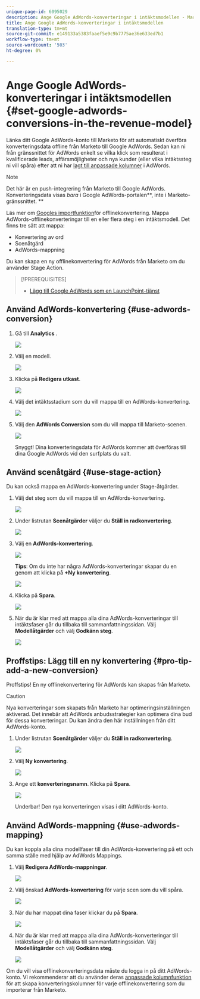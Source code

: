 ```yaml
---
unique-page-id: 6095029
description: Ange Google AdWords-konverteringar i intäktsmodellen - Marketo Docs - Produktdokumentation
title: Ange Google AdWords-konverteringar i intäktsmodellen
translation-type: tm+mt
source-git-commit: e149133a5383faaef5e9c9b7775ae36e633ed7b1
workflow-type: tm+mt
source-wordcount: '503'
ht-degree: 0%

---
```



# Ange Google AdWords-konverteringar i intäktsmodellen {#set-google-adwords-conversions-in-the-revenue-model}

Länka ditt Google AdWords-konto till Marketo för att automatiskt överföra konverteringsdata offline från Marketo till Google AdWords. Sedan kan ni från gränssnittet för AdWords enkelt se vilka klick som resulterat i kvalificerade leads, affärsmöjligheter och nya kunder (eller vilka intäktssteg ni vill spåra) efter att ni har [lagt till anpassade kolumner](https://support.google.com/adwords/answer/3073556) i AdWords.

>[!NOTE]
>
>Det här är en push-integrering från Marketo till Google AdWords. Konverteringsdata visas *bara* i Google AdWords-portalen**, inte i Marketo-gränssnittet. **

Läs mer om [Googles importfunktion](https://support.google.com/adwords/answer/2998031?hl=en)för offlinekonvertering.  Mappa AdWords-offlinekonverteringar till en eller flera steg i en intäktsmodell. Det finns tre sätt att mappa:

* Konvertering av ord
* Scenåtgärd
* AdWords-mappning

Du kan skapa en ny offlinekonvertering för AdWords från Marketo om du använder Stage Action.

>[!PREREQUISITES]
>
>* [Lägg till Google AdWords som en LaunchPoint-tjänst](../../../../product-docs/administration/additional-integrations/add-google-adwords-as-a-launchpoint-service.md)

>



## Använd AdWords-konvertering {#use-adwords-conversion}

1. Gå till **Analytics** .

   ![](assets/image2015-2-23-18-3a9-3a34.png)

1. Välj en modell.

   ![](assets/image2015-2-23-18-3a3-3a12.png)

1. Klicka på **Redigera utkast**.

   ![](assets/image2015-3-10-15-3a3-3a20.png)

1. Välj det intäktsstadium som du vill mappa till en AdWords-konvertering.

   ![](assets/image2015-2-26-16-3a40-3a2.png)

1. Välj den **AdWords Conversion** som du vill mappa till Marketo-scenen.

   ![](assets/image2015-2-26-16-3a46-3a15.png)

   Snyggt! Dina konverteringsdata för AdWords kommer att överföras till dina Google AdWords vid den surfplats du valt.

## Använd scenåtgärd {#use-stage-action}

Du kan också mappa en AdWords-konvertering under Stage-åtgärder.

1. Välj det steg som du vill mappa till en AdWords-konvertering.

   ![](assets/image2015-2-26-16-3a40-3a2.png)

1. Under listrutan **Scenåtgärder** väljer du **Ställ in radkonvertering**.

   ![](assets/image2015-2-26-16-3a52-3a24.png)

1. Välj en **AdWords-konvertering**.

   ![](assets/image2015-2-26-16-3a54-3a47.png)

   **Tips**: Om du inte har några AdWords-konverteringar skapar du en genom att klicka på **+Ny konvertering**.

   ![](assets/image2015-2-26-21-3a22-3a10.png)

1. Klicka på **Spara**.

   ![](assets/image2015-2-26-16-3a56-3a2.png)

1. När du är klar med att mappa alla dina AdWords-konverteringar till intäktsfaser går du tillbaka till sammanfattningssidan. Välj **Modellåtgärder** och välj **Godkänn steg**.

   ![](assets/image2015-2-27-12-3a20-3a20.png)

## Proffstips: Lägg till en ny konvertering {#pro-tip-add-a-new-conversion}

Proffstips! En ny offlinekonvertering för AdWords kan skapas från Marketo.

>[!CAUTION]
>
>Nya konverteringar som skapats från Marketo har optimeringsinställningen aktiverad. Det innebär att AdWords anbudsstrategier kan optimera dina bud för dessa konverteringar. Du kan ändra den här inställningen från ditt AdWords-konto.

1. Under listrutan **Scenåtgärder** väljer du **Ställ in radkonvertering**.

   ![](assets/image2015-2-26-16-3a52-3a24.png)

1. Välj **Ny konvertering**.

   ![](assets/image2015-2-26-21-3a22-3a10.png)

1. Ange ett **konverteringsnamn**. Klicka på **Spara**.

   ![](assets/image2015-2-26-21-3a24-3a7.png)

   Underbar! Den nya konverteringen visas i ditt AdWords-konto.

## Använd AdWords-mappning {#use-adwords-mapping}

Du kan koppla alla dina modellfaser till din AdWords-konvertering på ett och samma ställe med hjälp av AdWords Mappings.

1. Välj **Redigera AdWords-mappningar**.

   ![](assets/image2015-2-26-17-3a3-3a29.png)

1. Välj önskad **AdWords-konvertering** för varje scen som du vill spåra.

   ![](assets/image2015-2-26-17-3a6-3a15.png)

1. När du har mappat dina faser klickar du på **Spara**.

   ![](assets/image2015-2-26-17-3a7-3a48.png)

1. När du är klar med att mappa alla dina AdWords-konverteringar till intäktsfaser går du tillbaka till sammanfattningssidan. Välj **Modellåtgärder** och välj **Godkänn steg**.

   ![](assets/image2015-2-27-12-3a20-3a20.png)

Om du vill visa offlinekonverteringsdata måste du logga in på ditt AdWords-konto. Vi rekommenderar att du använder deras [anpassade kolumnfunktion](https://support.google.com/adwords/answer/3073556) för att skapa konverteringskolumner för varje offlinekonvertering som du importerar från Marketo.
